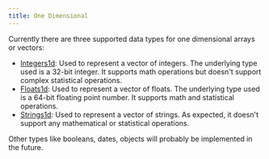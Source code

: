 ```yaml
---
title: One Dimensional
---
```


Currently there are three supported data types for one dimensional arrays or
vectors:

- [Integers1d](Integers1d/index): Used to represent a vector of integers. The
  underlying type used is a 32-bit integer. It supports math operations but
  doesn't support complex statistical operations.
- [Floats1d](Floats1d/index): Used to represent a vector of floats. The underlying
  type used is a 64-bit floating point number. It supports math and statistical
  operations.
- [Strings1d](Strings1d/index): Used to represent a vector of strings. As expected, it
  doesn't support any mathematical or statistical operations.

Other types like booleans, dates, objects will probably be implemented in the
future.
